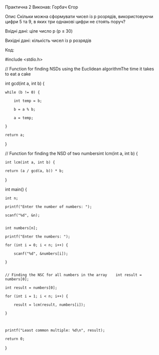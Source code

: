 Практична 2
Виконав: Горбач Єгор

Опис
Скільки можна сформувати чисел із р розрядів, використовуючи цифри 5 та 9, в яких три однакові цифри не стоять поруч?

Вхідні дані: ціле число р (р ≤ 30)

Вихідні дані: кількість чисел із р розрядів

Код:



#include <stdio.h>


// Function for finding NSDs using the Euclidean algorithmThe time it takes to eat a cake

int gcd(int a, int b) {
   
    while (b != 0) {
       
        int temp = b;
       
        b = a % b;
        
        a = temp;
    
    }
   
    return a;

}


// Function for finding the NSD of two numbersint lcm(int a, int b) {
   
    int lcm(int a, int b) {
    
    return (a / gcd(a, b)) * b;

}


int main() {
   
    int n;
   
    printf("Enter the number of numbers: ");
   
    scanf("%d", &n);

  
    int numbers[n];
   
    printf("Enter the numbers: ");
    
    for (int i = 0; i < n; i++) {
      
        scanf("%d", &numbers[i]);
  
    }

 
    // Finding the NSC for all numbers in the array    int result = numbers[0];
  
    int result = numbers[0];
  
    for (int i = 1; i < n; i++) {
      
        result = lcm(result, numbers[i]);
   
    }


   
    printf("Least common multiple: %d\n", result);
   
    return 0;

}

